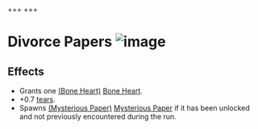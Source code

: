 +++
+++

 # Divorce Papers ![image](/image/Divorce_Papers.png) 

Effects
---------


* Grants one [(Bone Heart)](/wiki/Bone_Heart "Bone Heart") [Bone Heart](/wiki/Bone_Heart "Bone Heart").
* +0.7 [tears](/wiki/Tears "Tears").
* Spawns [(Mysterious Paper)](/wiki/Mysterious_Paper "Mysterious Paper") [Mysterious Paper](/wiki/Mysterious_Paper "Mysterious Paper") if it has been unlocked and not previously encountered during the run.


